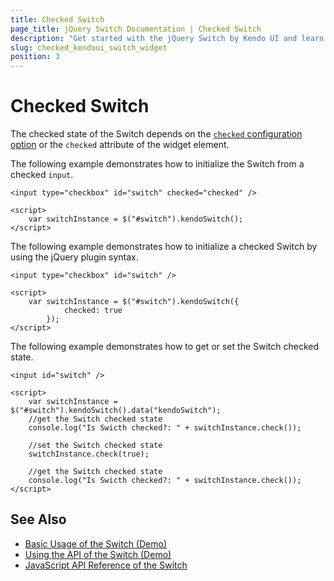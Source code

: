 ```yaml
---
title: Checked Switch
page_title: jQuery Switch Documentation | Checked Switch
description: "Get started with the jQuery Switch by Kendo UI and learn how to apply its checked and unchecked state."
slug: checked_kendoui_switch_widget
position: 3
---
```


# Checked Switch

The checked state of the Switch depends on the [`checked` configuration option](/api/javascript/ui/switch#checked) or the `checked` attribute of the widget element.

The following example demonstrates how to initialize the Switch from a checked `input`.

    <input type="checkbox" id="switch" checked="checked" />

    <script>
        var switchInstance = $("#switch").kendoSwitch();
    </script>

The following example demonstrates how to initialize a checked Switch by using the jQuery plugin syntax.

    <input type="checkbox" id="switch" />

    <script>
        var switchInstance = $("#switch").kendoSwitch({
                checked: true
            });
    </script>
	
The following example demonstrates how to get or set the Switch checked state.

	<input id="switch" />

	<script>
		var switchInstance = $("#switch").kendoSwitch().data("kendoSwitch");
		//get the Switch checked state
		console.log("Is Swicth checked?: " + switchInstance.check());
	
		//set the Switch checked state
		switchInstance.check(true);
	
		//get the Switch checked state
		console.log("Is Swicth checked?: " + switchInstance.check());
	</script>

## See Also

* [Basic Usage of the Switch (Demo)](https://demos.telerik.com/kendo-ui/switch/index)
* [Using the API of the Switch (Demo)](https://demos.telerik.com/kendo-ui/switch/api)
* [JavaScript API Reference of the Switch](/api/javascript/ui/switch)
